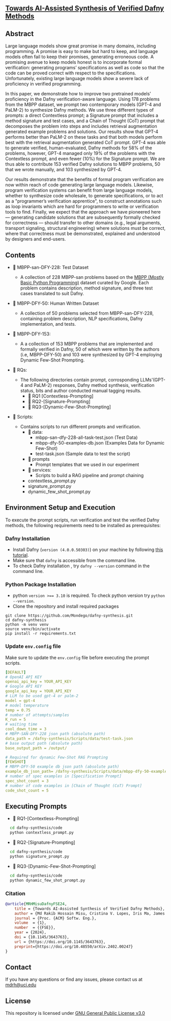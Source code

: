 
## [Towards AI-Assisted Synthesis of Verified Dafny Methods](https://arxiv.org/abs/2402.00247)

## Abstract
Large language models show great promise in many domains, including programming. A promise is easy to make but hard to keep, and language models often fail to keep their promises, generating erroneous code. A promising avenue to keep models honest is to incorporate formal verification: generating programs’ specifications as well as code so that the code can be proved correct with respect to the specifications. Unfortunately, existing large language models show a severe lack of proficiency in verified programming. 

In this paper, we demonstrate how to improve two pretrained models’ proficiency in the Dafny verification-aware language. Using 178 problems from the MBPP dataset, we prompt two contemporary models (GPT-4 and PaLM-2) to synthesize Dafny methods. We use three different types of prompts: a direct Contextless prompt; a Signature prompt that includes a method signature and test cases, and a Chain of Thought (CoT) prompt that decomposes the problem into steps and includes retrieval augmentation generated example problems and solutions. Our results show that GPT-4 performs better than PaLM-2 on these tasks and that both models perform best with the retrieval augmentation generated CoT prompt. GPT-4 was able to generate verified, human-evaluated, Dafny methods for 58% of the problems, however, GPT-4 managed only 19% of the problems with the Contextless prompt, and even fewer (10%) for the Signature prompt. We are thus able to contribute 153 verified Dafny solutions to MBPP problems, 50 that we wrote manually, and 103 synthesized by GPT-4. 

Our results demonstrate that the benefits of formal program verification are now within reach of code generating large language models. Likewise, program verification systems can benefit from large language models, whether to synthesize code wholesale, to generate specifications, or to act as a "programmer’s verification apprentice", to construct annotations such as loop invariants which are hard for programmers to write or verification tools to find. Finally, we expect that the approach we have pioneered here — generating candidate solutions that are subsequently formally checked for correctness — should transfer to other domains (e.g., legal arguments, transport signaling, structural engineering) where solutions must be correct, where that correctness must be demonstrated, explained and understood by designers and end-users.

## Contents

- 📂 MBPP-san-DFY-228: Test Dataset
  - A collection of 228 MBPP-san problems based on the [MBPP (Mostly Basic Python
Programming)](https://github.com/google-research/google-research/tree/master/mbpp) dataset curated by Google. Each problem contains description,
method signature, and three test cases translated to suit Dafny.

- 📂 MBPP-DFY-50: Human Written Dataset
  - A collection of 50 problems selected from MBPP-san-DFY-228, containing problem description, NLP specifications, Dafny implementation, and tests.
  
- 📂 MBPP-DFY-153:
  -  A a collection of 153 MBPP problems that are implemented and formally verified in Dafny, 50 of which were written by the authors (i.e, MBPP-DFY-50) and 103 were synthesized by GPT-4 employing Dynamic Few-Shot Prompting.

- 📂 RQs:
  - The following directories contain prompt, corrosponding LLMs'(GPT-4 and PaLM-2) responses, Dafny method synthesis, verification status, bits and author conducted manual tagging results.
    - 📂 RQ1 [Contextless-Prompting]
    - 📂 RQ2-[Signature-Prompting]
    - 📂 RQ3-[Dynamic-Few-Shot-Prompting]
- 📂 Scripts:
  - Contains scripts to run different prompts and verification.
    - 📂 data:
      - mbpp-san-dfy-228-all-task-test.json (Test Data)
      - mbpp-dfy-50-examples-db.json (Examples Data for Dynamic Few-Shot)
      - test-task.json (Sample data to test the script)
    - 📂 prompts
      - Prompt templates that we used in our experiment
    - 📂 services:
      - Scripts to build a RAG pipeline and prompt chaining
    - contextless_prompt.py
    - signature_prompt.py
    - dynamic_few_shot_prompt.py
  
## Environment Setup and Execution
To execute the prompt scripts, run verification and test the verified Dafny methods, 
the following requirements need to be installed as prerequisites:

### Dafny Installation
  - Install Dafny (``version (4.0.0.50303)``) on your machine by following [this tutorial](https://github.com/dafny-lang/dafny/wiki/INSTALL).
  - Make sure that ``dafny`` is accessible from the command line.
  - To check Dafny installation , try ``dafny --version`` command in the command line.
  
### Python Package Installation
 -  python ``version >== 3.10`` is required. To check python version try ``python --version``.
   - Clone the repository and install required packages
  ```
  git clone https://github.com/Mondego/dafny-synthesis.git
  cd dafny-synthesis
  python -m venv venv
  source venv/bin/activate
  pip install -r requirements.txt
  ```
### Update `env.config` file
Make sure to update the `env.config` file before executing the prompt scripts.

``` yml
[DEFAULT]
# OpenAI API KEY
openai_api_key = YOUR_API_KEY
# Google API KEY
google_api_key = YOUR_API_KEY
# LLM to be used gpt-4 or palm-2
model = gpt-4
# model temperature
temp = 0.75
# number of attempts/samples
K_run = 5
# waiting time
cool_down_time = 3
# MBPP-SAN-DFY-228 json path (absolute path)
data_path = /dafny-synthesis/Scripts/data/test-task.json
# base output path (absolute path)
base_output_path = /output/

# Required for dynamic Few-Shot RAG Prompting
[FEWSHOT]
# MBPP-DFY-50 example db json path (absolute path)
example_db_json_path= /dafny-synthesis/Scripts/data/mbpp-dfy-50-examples-db.json
# number of spec examples in [Specification Prompt]
spec_shot_count = 3
# number of code examples in [Chain of Thought (CoT) Prompt]
code_shot_count = 5
```

## Executing Prompts
  - 📜 RQ1-[Contextless-Prompting]
```bash 
  cd dafny-synthesis/code
  python contextless_prompt.py
```
  - 📜 RQ2-[Signature-Prompting]
```bash 
  cd dafny-synthesis/code
  python signature_prompt.py
```
  - 📜 RQ3-[Dynamic-Few-Shot-Prompting]
```bash 
  cd dafny-synthesis/code
  python dynamic_few_shot_prompt.py
```


### Citation
```bibtex
@article{MRHMisuDafnyFSE24,
    title = {Towards AI-Assisted Synthesis of Verified Dafny Methods},
    author = {Md Rakib Hossain Misu, Cristina V. Lopes, Iris Ma, James Noble},
    journal = {Proc. {ACM} Softw. Eng.},
    volume  = {1},
    number  = {{FSE}},
    year = {2024},
    doi = {10.1145/3643763},
    url = {https://doi.org/10.1145/3643763},
    preprint={https://doi.org/10.48550/arXiv.2402.00247}
}
```

## Contact
If you have any questions or find any issues, please contact us at [mdrh@uci.edu](mailto:mdrh@uci.edu)


## License
This repository is licensed under [GNU General Public License v3.0](LICENSE)
